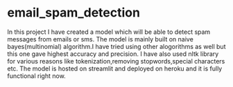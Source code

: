 # email_spam_detection

In this project I have created a model which will be able to detect spam messages from emails or sms.
The model is mainly built on naive bayes(multinomial) algorithm.I have tried using other alogorithms as well but this one gave highest accuracy and precision.
I have also used nltk library for various reasons like tokenization,removing stopwords,special characters etc.
The model is hosted on streamlit and deployed on heroku and it is fully functional right now.

